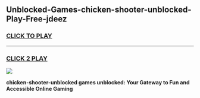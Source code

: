 
## Unblocked-Games-chicken-shooter-unblocked-Play-Free-jdeez
<h3>
<a href="https://premium76.site?title=chicken-shooter-unblocked&ref=23A">CLICK TO PLAY</a></h3>
<hr>

<h3>
<a href="https://premium76.site?title=chicken-shooter-unblocked&ref=23A">CLICK 2 PLAY</a>
  
</h3>

<a href="https://premium76.site?title=chicken-shooter-unblocked&ref=23A"><img src="https://clearcache.store/games.png"></a>


**chicken-shooter-unblocked games unblocked: Your Gateway to Fun and Accessible Online Gaming**
